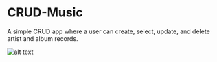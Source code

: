 # CRUD-Music
A simple CRUD app where a user can create, select, update, and delete artist and album records.

![alt text](https://imgur.com/43kTzyl.jpg)
